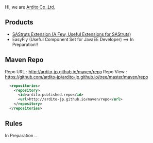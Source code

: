 Hi, we are [Ardito Co.,Ltd.](http://www.ardito.jp)



## Products  

* [SAStruts Extension (A Few, Useful Extensions for SAStruts)](http://ardito-jp.github.io/sastruts-extension)
* EasyFly (Useful Component Set for JavaEE Developer)  ==>  In Preparation!!



## Maven Repo  

Repo URL : http://ardito-jp.github.io/maven/repo
Repo View : https://github.com/ardito-jp/ardito-jp.github.io/tree/master/maven/repo  
  

``` xml
  <repositories>
    <repository>
      <id>ardito.published.repo</id>
      <url>http://ardito-jp.github.io/maven/repo</url>
    </repository>
  </repositories>
```



## Rules  

In Preparation ..  



